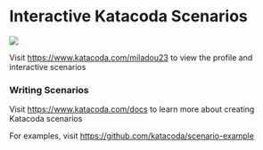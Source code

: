# Interactive Katacoda Scenarios

[![](http://shields.katacoda.com/katacoda/miladou23/count.svg)](https://www.katacoda.com/miladou23 "Get your profile on Katacoda.com")

Visit https://www.katacoda.com/miladou23 to view the profile and interactive scenarios

### Writing Scenarios
Visit https://www.katacoda.com/docs to learn more about creating Katacoda scenarios

For examples, visit https://github.com/katacoda/scenario-example
